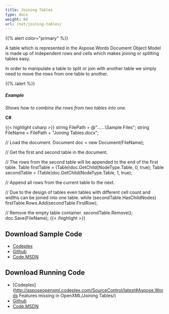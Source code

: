 ```yaml
---
title: Joining Tables
type: docs
weight: 80
url: /net/joining-tables/
---
```


{{% alert color="primary" %}} 

A table which is represented in the Aspose.Words Document Object Model is made up of independent rows and cells which makes joining or splitting tables easy.

In order to manipulate a table to split or join with another table we simply need to move the rows from one table to another.

{{% /alert %}} 
##### **Example**
*Shows how to combine the rows from two tables into one.*

**C#**

{{< highlight csharp >}}
string FilePath = @"..\..\..\Sample Files\";
string FileName = FilePath + "Joining Tables.docx";

// Load the document.
Document doc = new Document(FileName);

// Get the first and second table in the document.

// The rows from the second table will be appended to the end of the first table.
Table firstTable = (Table)doc.GetChild(NodeType.Table, 0, true);
Table secondTable = (Table)doc.GetChild(NodeType.Table, 1, true);

// Append all rows from the current table to the next.

// Due to the design of tables even tables with different cell count and widths can be joined into one table.
while (secondTable.HasChildNodes)
    firstTable.Rows.Add(secondTable.FirstRow);

// Remove the empty table container.
secondTable.Remove();
doc.Save(FileName);
{{< /highlight >}}
## **Download Sample Code**
- [Codeplex](https://asposeopenxml.codeplex.com/releases/view/617779)
- [Github](https://github.com/aspose-words/Aspose.Words-for-.NET/releases/tag/MissingFeaturesofOpenXMLWordsv1.1)
- [Code.MSDN](https://code.msdn.microsoft.com/Missing-Features-in-6a2c882b)
## **Download Running Code**
- [Codeplex](http://asposeopenxml.codeplex.com/SourceControl/latest#Aspose.Words Features missing in OpenXML/Joining Tables/)
- [Github](https://github.com/aspose-words/Aspose.Words-for-.NET/tree/master/Plugins/Aspose.Words%20Vs%20OpenXML%20Words/OpenXMLMissingFeatures/Joining%20Tables)
- [Code.MSDN](https://code.msdn.microsoft.com/Missing-Features-in-6a2c882b/view/SourceCode#content)
